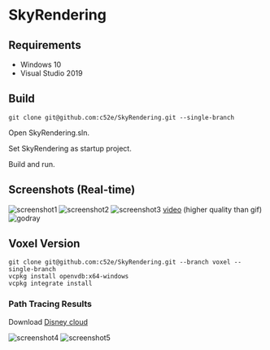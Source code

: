 # SkyRendering

## Requirements

* Windows 10
* Visual Studio 2019

## Build

```
git clone git@github.com:c52e/SkyRendering.git --single-branch
```
Open SkyRendering.sln.

Set SkyRendering as startup project.

Build and run.

## Screenshots (Real-time)

![screenshot1](https://c52e.github.io/SkyRendering/data/screenshot4.jpg)
![screenshot2](https://c52e.github.io/SkyRendering/data/screenshot2.jpg)
![screenshot3](https://c52e.github.io/SkyRendering/data/screenshot3.jpg)
[video](https://c52e.github.io/SkyRendering/data/godray.mp4) (higher quality than gif)  
![godray](https://github.com/c52e/SkyRendering/blob/gh-pages/data/godray.gif)

## Voxel Version

```
git clone git@github.com:c52e/SkyRendering.git --branch voxel --single-branch
vcpkg install openvdb:x64-windows
vcpkg integrate install
```

### Path Tracing Results

Download [Disney cloud](https://disneyanimation.com/resources/clouds/)

![screenshot4](https://c52e.github.io/SkyRendering/data/wdas1.jpg)
![screenshot5](https://c52e.github.io/SkyRendering/data/wdas2.jpg)
